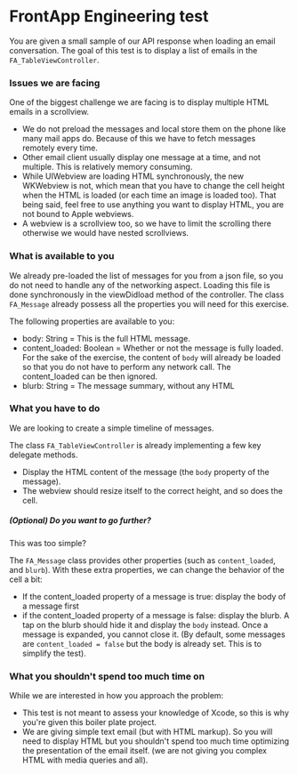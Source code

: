 # FrontApp Engineering test

You are given a small sample of our API response when loading an email conversation.
The goal of this test is to display a list of emails in the `FA_TableViewController`. 

### Issues we are facing

One of the biggest challenge we are facing is to display multiple HTML emails in a scrollview. 
* We do not preload the messages and local store them on the phone like many mail apps do. Because of this we have to fetch messages remotely every time. 
* Other email client usually display one message at a time, and not multiple. This is relatively memory consuming.
* While UIWebview are loading HTML synchronously, the new WKWebview is not, which mean that you have to change the cell height when the HTML is loaded (or each time an image is loaded too). That being said, feel free to use anything you want to display HTML, you are not bound to Apple webviews. 
* A webview is a scrollview too, so we have to limit the scrolling there otherwise we would have nested scrollviews. 

### What is available to you

We already pre-loaded the list of messages for you from a json file, so you do not need to handle any of the networking aspect. Loading this file is done synchronously in the viewDidload method of the controller. 
The class `FA_Message` already possess all the properties you will need for this exercise. 

The following properties are available to you: 
* body: String = This is the full HTML message.
* content_loaded: Boolean = Whether or not the message is fully loaded. For the sake of the exercise, the content of `body` will already be loaded so that you do not have to perform any network call. The content_loaded can be then ignored. 
* blurb: String = The message summary, without any HTML

### What you have to do

We are looking to create a simple timeline of messages. 

The class `FA_TableViewController` is already implementing a few key delegate methods. 
* Display the HTML content of the message (the `body` property of the message). 
* The webview should resize itself to the correct height, and so does the cell.


##### (Optional) Do you want to go further?
This was too simple?

The `FA_Message` class provides other properties (such as `content_loaded`, and `blurb`). With these extra properties, we can change the behavior of the cell a bit: 
* If the content_loaded property of a message is true: display the body of a message first
* if the content_loaded property of a message is false: display the blurb. A tap on the blurb should hide it and display the `body` instead. Once a message is expanded, you cannot close it. (By default, some messages are `content_loaded = false` but the body is already set. This is to simplify the test).



### What you shouldn't spend too much time on

While we are interested in how you approach the problem:
* This test is not meant to assess your knowledge of Xcode, so this is why you're given this boiler plate project.
* We are giving simple text email (but with HTML markup). So you will need to display HTML but you shouldn't spend too much time optimizing the presentation of the email itself. (we are not giving you complex HTML with media queries and all).
